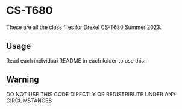 # CS-T680
These are all the class files for Drexel CS-T680 Summer 2023.

## Usage
Read each individual README in each folder to use this.

## Warning
DO NOT USE THIS CODE DIRECTLY OR REDISTRIBUTE UNDER ANY CIRCUMSTANCES